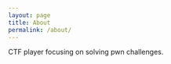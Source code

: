 ```yaml
---
layout: page
title: About
permalink: /about/
---
```


CTF player focusing on solving pwn challenges.
